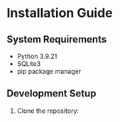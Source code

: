 
# Installation Guide

## System Requirements
- Python 3.9.21
- SQLite3
- pip package manager

## Development Setup

1. Clone the repository:

